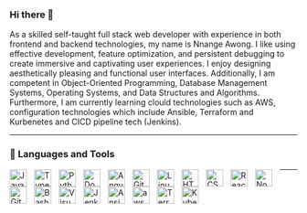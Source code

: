 
### Hi there 👋

As a skilled self-taught full stack web developer with experience in both frontend and backend technologies, my name is Nnange Awong. I like using effective development, feature optimization, and persistent debugging to create immersive and captivating user experiences. I enjoy designing aesthetically pleasing and functional user interfaces. Additionally, I am competent in Object-Oriented Programming, Database Management Systems, Operating Systems, and Data Structures and Algorithms. Furthermore, I am currently learning clould technologies such as AWS, configuration technologies which include Ansible, Terraform and Kurbenetes and CICD pipeline tech (Jenkins).

---



### 🧰 Languages and Tools
<img align="left" alt="JavaScript" width="30px" style="padding-right:10px;" src="https://cdn.jsdelivr.net/gh/devicons/devicon/icons/javascript/javascript-plain.svg" />
<img align="left" alt="TypeScript" width="30px" style="padding-right:10px;" src="https://cdn.jsdelivr.net/gh/devicons/devicon/icons/typescript/typescript-plain.svg" />
<img align="left" alt="Python" width="30px" style="padding-right:10px;" src="https://cdn.jsdelivr.net/gh/devicons/devicon/icons/python/python-plain.svg" />
<img align="left" alt="Docker" width="30px" style="padding-right:10px;" 
src="https://cdn.icon-icons.com/icons2/2699/PNG/512/docker_logo_icon_170244.png"/>
<img align="left" alt="Angular" width="30px" style="padding-right:10px;" src="https://cdn.jsdelivr.net/gh/devicons/devicon/icons/angularjs/angularjs-plain.svg" />
<img align="left" alt="Git" width="30px" style="padding-right:10px;" src="https://cdn.jsdelivr.net/gh/devicons/devicon/icons/git/git-original.svg" />
<img align="left" alt="Linux" width="30px" style="padding-right:10px;" src="https://cdn.jsdelivr.net/gh/devicons/devicon/icons/linux/linux-original.svg" />
<img align="left" alt="HTML" width="30px" style="padding-right:10px;" src="https://cdn.jsdelivr.net/gh/devicons/devicon/icons/html5/html5-plain.svg" />
<img align="left" alt="CSS" width="30px" style="padding-right:10px;" src="https://cdn.jsdelivr.net/gh/devicons/devicon/icons/css3/css3-plain.svg" />
<img align="left" alt="React" width="30px" style="padding-right:10px;" src="https://cdn.jsdelivr.net/gh/devicons/devicon/icons/react/react-original.svg" />
<img align="left" alt="NodeJS" width="30px" style="padding-right:10px;" src="https://cdn.jsdelivr.net/gh/devicons/devicon/icons/nodejs/nodejs-original.svg" />
<img align="left" alt="GitHub" width="30px" style="padding-right:10px;" src="https://cdn.jsdelivr.net/gh/devicons/devicon/icons/github/github-original.svg" />
<img align="left" alt="Bash" width="30px" style="padding-right:10px;" src="https://cdn.jsdelivr.net/gh/devicons/devicon/icons/bash/bash-original.svg" />
<img align="left" alt="Visual Studio Code" width="30px" style="padding-right:10px;" 
src="https://cdn.jsdelivr.net/gh/devicons/devicon/icons/vscode/vscode-original.svg" style="padding-right:10px;" />
<img align="left" alt="Jenkins" width="30px" style="padding-right:10px;" 
src="https://cdn.icon-icons.com/icons2/2699/PNG/512/jenkins_logo_icon_170552.png"/>
<img align="left" alt="Ansible" width="30px" style="padding-right:10px;" 
src="https://cdn.icon-icons.com/icons2/2148/PNG/512/ansible_icon_132595.png"/>
<img align="left" alt="aws" width="30px" style="padding-right:10px;" 
src="https://cdn.icon-icons.com/icons2/2648/PNG/512/logo_aws_icon_160734.png"/>
<img align="left" alt="Terraform" width="30px" style="padding-right:10px;" 
src="https://cdn.icon-icons.com/icons2/2107/PNG/512/file_type_terraform_icon_130125.png"/>
<img align="left" alt="Kubernetes" width="30px" style="padding-right:10px;" 
src="https://cdn.icon-icons.com/icons2/2699/PNG/512/kubernetes_logo_icon_168359.png"/>

---


<!--
### 📊 Stats
![Nnange's GitHub stats](https://github-readme-stats.vercel.app/api?username=nnange&show_icons=true&theme=radical)

<a href="https://github.com/Nnange">
  <img align="center" src="https://github-readme-stats.vercel.app/api?username=nnange&include_all_commits=true&count_private=true&show_icons=true&line_height=20&title_color=7A7ADB&icon_color=2234AE&text_color=D3D3D3&bg_color=0,000000,130F40" width="450"/>
</a>
-->

